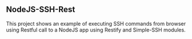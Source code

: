 ## NodeJS-SSH-Rest

This project shows an example of executing SSH commands from browser using Restful call to a NodeJS app using Restify and Simple-SSH modules.

